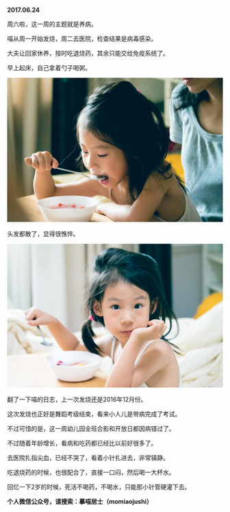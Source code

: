 
          
            
**2017.06.24**

周六啦，这一周的主题就是养病。

喵从周一开始发烧，周二去医院，检查结果是病毒感染。

大夫让回家休养，按时吃退烧药，其余只能交给免疫系统了。

早上起床，自己拿着勺子喝粥。




![](img/51001-841ddbe6f8c18979.jpg)




头发都散了，显得很憔悴。




![](img/51001-96ee1d7250401491.jpg)




翻了一下喵的日志，上一次发烧还是2016年12月份。

这次发烧也正好是舞蹈考级结束，看来小人儿是带病完成了考试。

不过可惜的是，这一周幼儿园全班合影和开放日都因病错过了。

不过随着年龄增长，看病和吃药都已经比以前好很多了。

去医院扎指尖血，已经不哭了，看着小针扎进去，非常镇静。

吃退烧药的时候，也很配合了，直接一口闷，然后喝一大杯水。

回忆一下2岁的时候，死活不喝药，不喝水，只能那小针管硬灌下去。


**个人微信公众号，请搜索：摹喵居士（momiaojushi）**

          
        